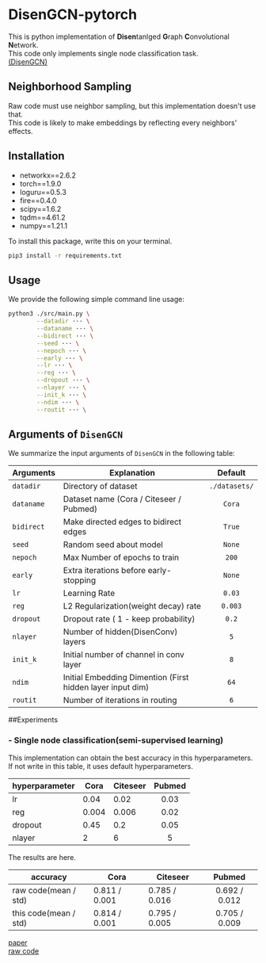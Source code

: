 # DisenGCN-pytorch
This is python implementation of **Disen**tanlged **G**raph **C**onvolutional **N**etwork.   
This code only implements single node classification task.    
[(DisenGCN)](https://jianxinma.github.io/assets/DisenGCN.pdf)    

## Neighborhood Sampling
Raw code must use neighbor sampling, but this implementation doesn't use that.  
This code is likely to make embeddings by reflecting every neighbors' effects.

## Installation
* networkx==2.6.2
* torch==1.9.0
* loguru==0.5.3
* fire==0.4.0
* scipy==1.6.2
* tqdm==4.61.2
* numpy==1.21.1  

To install this package, write this on your terminal.
```bash
pip3 install -r requirements.txt
```

## Usage
We provide the following simple command line usage:
```bash
python3 ./src/main.py \
        --datadir ··· \
        --dataname ··· \
        --bidirect ··· \
        --seed ··· \
        --nepoch ··· \
        --early ··· \
        --lr ··· \
        --reg ··· \
        --dropout ··· \
        --nlayer ··· \
        --init_k ··· \
        --ndim ··· \
        --routit ··· \
```


## Arguments of `DisenGCN`
We summarize the input arguments of `DisenGCN` in the following table:

| Arguments     | Explanation       | Default       | 
| --------------|-------------------|:-------------:|
| `datadir` | Directory of dataset | `./datasets/` |
| `dataname` | Dataset name (Cora / Citeseer / Pubmed) | `Cora`|
| `bidirect` | Make directed edges to bidirect edges | `True`|
| `seed` | Random seed about model | `None`|
| `nepoch` | Max Number of epochs to train | `200`|
| `early` | Extra iterations before early-stopping | `None`|
| `lr` | Learning Rate | `0.03`|
| `reg` | L2 Regularization(weight decay) rate  | `0.003`|
| `dropout` | Dropout rate ( 1 - keep probability) | `0.2`|
| `nlayer` | Number of hidden(DisenConv) layers | `5`|
| `init_k` | Initial number of channel in conv layer | `8`|
| `ndim` | Initial Embedding Dimention (First hidden layer input dim) | `64`|
| `routit` | Number of iterations in routing | `6` |

##Experiments
### - Single node classification(semi-supervised learning)   


This implementation can obtain the best accuracy in this hyperparameters. If not write in this table, it uses default hyperparameters.

| hyperparameter |   Cora    | Citeseer   |    Pubmed   |
|----------------|----------|-------------|:-----------:|
|     lr         |    0.04  |     0.02    |      0.03   |
|     reg        |    0.004 |  0.006      |      0.02   |
|     dropout    |    0.45  |   0.2       |      0.05   |
|     nlayer     |     2    |    6        |      5      |
 

The results are here.  

|          accuracy            |             Cora          |          Citeseer        |           Pubmed           |
|------------------------------|---------------------------|--------------------------|:--------------------------:|
|      raw code(mean / std)    |     0.811 /  0.001        |  0.785 / 0.016           |            0.692 / 0.012   |
|     this code(mean / std)    |     0.814 / 0.001         |  0.795 / 0.005           |           0.705 / 0.009    |
 




[paper](https://jianxinma.github.io/assets/DisenGCN.pdf)   
[raw code](https://jianxinma.github.io/assets/DisenGCN-py3.zip)
